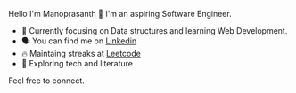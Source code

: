 <!--
**mklno/mklno** is a ✨ _special_ ✨ repository because its `README.md` (this file) appears on your GitHub profile.

Here are some ideas to get you started:

- 🔭 I’m currently working on ...
- 🌱 I’m currently learning ...
- 👯 I’m looking to collaborate on ...
- 🤔 I’m looking for help with ...
- 💬 Ask me about ...
- 📫 How to reach me: ...
- 😄 Pronouns: ...
- ⚡ Fun fact: ...
-->
Hello I'm Manoprasanth 👋 I'm an aspiring Software Engineer.

- 🎯 Currently focusing on Data structures and learning Web Development.
- 🗣 You can find me on [Linkedin](https://www.linkedin.com/in/manoprasanthmathavan)
- 🔥 Maintaing streaks at [Leetcode](https://leetcode.com/mklno/)
- 🧭 Exploring tech and literature

Feel free to connect.
